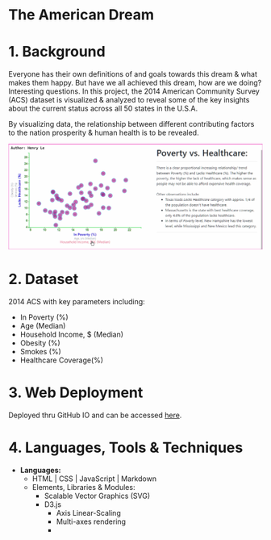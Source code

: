 # The American Dream
# 1. Background
Everyone has their own definitions of and goals towards this dream & what makes them happy. But have we all achieved this dream, how are we doing? Interesting questions. In this project, the 2014 American Community Survey (ACS) dataset is visualized & analyzed to reveal some of the key insights about the current status across all 50 states in the U.S.A.

By visualizing data, the relationship between different contributing factors to the nation prosperity & human health is to be revealed.

<div align="center">
    <img src="assets/img/responsiveAxes.gif"/>
</div>

# 2. Dataset
2014 ACS with key parameters including:
* In Poverty (%)
* Age (Median)
* Household Income, $ (Median)
* Obesity (%)
* Smokes (%)
* Healthcare Coverage(%)

# 3. Web Deployment
Deployed thru GitHub IO and can be accessed <a href="https://henryle-n.github.io/The-American-Dream/
">here</a>.

# 4. Languages, Tools & Techniques
* **Languages:**
    * HTML | CSS | JavaScript | Markdown
    * Elements, Libraries & Modules:
        * Scalable Vector Graphics (SVG)
        * D3.js
            * Axis Linear-Scaling
            * Multi-axes rendering
            * 
